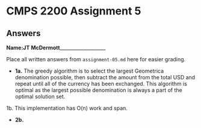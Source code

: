 # CMPS 2200 Assignment 5
## Answers

**Name:**__JT McDermott_____________________


Place all written answers from `assignment-05.md` here for easier grading.





- **1a.**
The greedy algorithm is to select the largest Geometrica denomination possible, then subtract the amount from the total USD and repeat until all of the currency has been exchanged. This algorithm is optimal as the largest possible denomination is always a part of the optimal solution set.

1b.
This implementation has O(n) work and span.






- **2b.**



